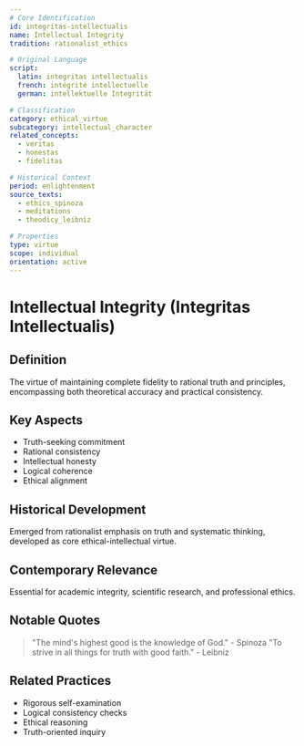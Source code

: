 ```yaml
---
# Core Identification
id: integritas-intellectualis
name: Intellectual Integrity
tradition: rationalist_ethics

# Original Language
script:
  latin: integritas intellectualis
  french: intégrité intellectuelle
  german: intellektuelle Integrität

# Classification
category: ethical_virtue
subcategory: intellectual_character
related_concepts:
  - veritas
  - honestas
  - fidelitas

# Historical Context
period: enlightenment
source_texts:
  - ethics_spinoza
  - meditations
  - theodicy_leibniz

# Properties
type: virtue
scope: individual
orientation: active
---
```


# Intellectual Integrity (Integritas Intellectualis)

## Definition
The virtue of maintaining complete fidelity to rational truth and principles, encompassing both theoretical accuracy and practical consistency.

## Key Aspects
- Truth-seeking commitment
- Rational consistency
- Intellectual honesty
- Logical coherence
- Ethical alignment

## Historical Development
Emerged from rationalist emphasis on truth and systematic thinking, developed as core ethical-intellectual virtue.

## Contemporary Relevance
Essential for academic integrity, scientific research, and professional ethics.

## Notable Quotes
> "The mind's highest good is the knowledge of God." - Spinoza
> "To strive in all things for truth with good faith." - Leibniz

## Related Practices
- Rigorous self-examination
- Logical consistency checks
- Ethical reasoning
- Truth-oriented inquiry